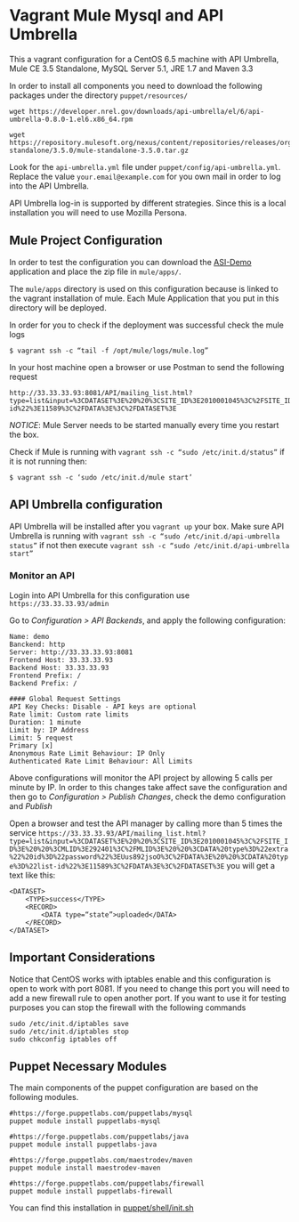 # Vagrant Mule Mysql and API Umbrella

This a vagrant configuration for a CentOS 6.5 machine with API Umbrella, Mule CE 3.5 Standalone, MySQL Server 5.1, JRE 1.7 and Maven 3.3

In order to install all components you need to download the following packages under the directory `puppet/resources/`
```
wget https://developer.nrel.gov/downloads/api-umbrella/el/6/api-umbrella-0.8.0-1.el6.x86_64.rpm

wget https://repository.mulesoft.org/nexus/content/repositories/releases/org/mule/distributions/mule-standalone/3.5.0/mule-standalone-3.5.0.tar.gz
```

Look for the `api-umbrella.yml` file under `puppet/config/api-umbrella.yml`. Replace the value `your.email@example.com` for you own mail in order to log into the API Umbrella.

API Umbrella log-in is supported by different strategies. Since this is a local installation you will need to use Mozilla Persona.

## Mule Project Configuration
In order to test the configuration you can download the [ASI-Demo](https://www.dropbox.com/s/3h9c01zhyqfcaog/asi-demo.zip?dl=0) application and place the zip file in `mule/apps/`.

The `mule/apps` directory is used on this configuration because is linked to the vagrant installation of mule. Each Mule Application that you put in this directory will be deployed. 

In order for you to check if the deployment was successful check the mule logs
```
$ vagrant ssh -c “tail -f /opt/mule/logs/mule.log”
```

In your host machine open a browser or use Postman to send the following request
```
http://33.33.33.93:8081/API/mailing_list.html?type=list&input=%3CDATASET%3E%20%20%3CSITE_ID%3E2010001045%3C%2FSITE_ID%3E%20%20%3CMLID%3E292401%3C%2FMLID%3E%20%20%3CDATA%20type%3D%22extra%22%20id%3D%22password%22%3EUus892jsoO%3C%2FDATA%3E%20%20%3CDATA%20type%3D%22list-id%22%3E11589%3C%2FDATA%3E%3C%2FDATASET%3E
```

*NOTICE*: Mule Server needs to be started manually every time you 
restart the box.

Check if Mule is running with `vagrant ssh -c “sudo /etc/init.d/status”` if it is not running then:
```
$ vagrant ssh -c ‘sudo /etc/init.d/mule start’
```

## API Umbrella configuration
API Umbrella will be installed after you `vagrant up` your box. Make sure API Umbrella is running with `vagrant ssh -c “sudo /etc/init.d/api-umbrella status”` if not then execute `vagrant ssh -c “sudo /etc/init.d/api-umbrella start”`

### Monitor an API
Login into API Umbrella for this configuration use `https://33.33.33.93/admin`

Go to *Configuration > API Backends*, and apply the following configuration:
```
Name: demo
Banckend: http
Server: http://33.33.33.93:8081
Frontend Host: 33.33.33.93
Backend Host: 33.33.33.93
Frontend Prefix: /
Backend Prefix: /

#### Global Request Settings
API Key Checks: Disable - API keys are optional
Rate limit: Custom rate limits
Duration: 1 minute
Limit by: IP Address
Limit: 5 request
Primary [x]
Anonymous Rate Limit Behaviour: IP Only
Authenticated Rate Limit Behaviour: All Limits
```
Above configurations will monitor the API project by allowing 5 calls per minute by IP. In order to this changes take affect save the configuration and then go to *Configuration > Publish Changes*, check the demo configuration and *Publish*

Open a browser and test the API manager by calling more than 5 times the service `https://33.33.33.93/API/mailing_list.html?type=list&input=%3CDATASET%3E%20%20%3CSITE_ID%3E2010001045%3C%2FSITE_ID%3E%20%20%3CMLID%3E292401%3C%2FMLID%3E%20%20%3CDATA%20type%3D%22extra%22%20id%3D%22password%22%3EUus892jsoO%3C%2FDATA%3E%20%20%3CDATA%20type%3D%22list-id%22%3E11589%3C%2FDATA%3E%3C%2FDATASET%3E` you will get a text like this:
```
<DATASET>
    <TYPE>success</TYPE>
    <RECORD>
        <DATA type=“state”>uploaded</DATA>
    </RECORD>
</DATASET>
```

## Important Considerations
Notice that CentOS works with iptables enable and this configuration is open to work with port 8081. If you need to change this port you will need to add a new firewall rule to open another port. If you want to use it for testing purposes you can stop the firewall with the following commands
```
sudo /etc/init.d/iptables save
sudo /etc/init.d/iptables stop
sudo chkconfig iptables off
```

## Puppet Necessary Modules

The main components of the puppet configuration are based on the following modules.
```
#https://forge.puppetlabs.com/puppetlabs/mysql
puppet module install puppetlabs-mysql

#https://forge.puppetlabs.com/puppetlabs/java
puppet module install puppetlabs-java

#https://forge.puppetlabs.com/maestrodev/maven
puppet module install maestrodev-maven

#https://forge.puppetlabs.com/puppetlabs/firewall
puppet module install puppetlabs-firewall
```
You can find this installation in [puppet/shell/init.sh](https://raw.githubusercontent.com/jbetanzos/puppet-centos-mule-apiumbrella/master/puppet/shell/init.sh)